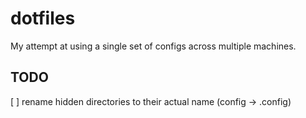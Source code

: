 # dotfiles
My attempt at using a single set of configs across multiple machines.

## TODO
[ ] rename hidden directories to their actual name (config -> .config)
